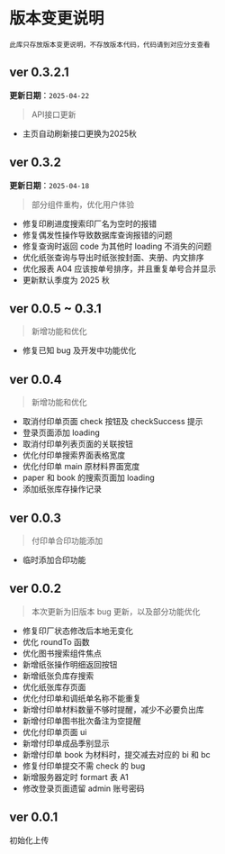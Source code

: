 # 版本变更说明

`此库只存放版本变更说明，不存放版本代码，代码请到对应分支查看`

## ver 0.3.2.1

**更新日期**：`2025-04-22`

> API接口更新

- 主页自动刷新接口更换为2025秋

## ver 0.3.2

**更新日期**：`2025-04-18`

> 部分组件重构，优化用户体验

- 修复印刷进度搜索印厂名为空时的报错
- 修复偶发性操作导致数据库查询报错的问题
- 修复查询时返回 code 为其他时 loading 不消失的问题
- 优化纸张查询与导出时纸张按封面、夹册、内文排序
- 优化报表 A04 应该按单号排序，并且重复单号合并显示
- 更新默认季度为 2025 秋

## ver 0.0.5 ~ 0.3.1

> 新增功能和优化

- 修复已知 bug 及开发中功能优化

## ver 0.0.4

> 新增功能和优化

- 取消付印单页面 check 按钮及 checkSuccess 提示
- 登录页面添加 loading
- 取消付印单列表页面的关联按钮
- 优化付印单搜索界面表格宽度
- 优化付印单 main 原材料界面宽度
- paper 和 book 的搜索页面加 loading
- 添加纸张库存操作记录

## ver 0.0.3

> 付印单合印功能添加

- 临时添加合印功能

## ver 0.0.2

> 本次更新为旧版本 bug 更新，以及部分功能优化

- 修复印厂状态修改后本地无变化
- 优化 roundTo 函数
- 优化图书搜索组件焦点
- 新增纸张操作明细返回按钮
- 新增纸张负库存搜索
- 优化纸张库存页面
- 优化付印单和调纸单名称不能重复
- 新增付印单材料数量不够时提醒，减少不必要负出库
- 新增付印单图书批次备注为空提醒
- 优化付印单页面 ui
- 新增付印单成品季别显示
- 新增付印单 book 为材料时，提交减去对应的 bi 和 bc
- 修复付印单提交不需 check 的 bug
- 新增服务器定时 formart 表 A1
- 修改登录页面遗留 admin 账号密码

## ver 0.0.1

初始化上传
